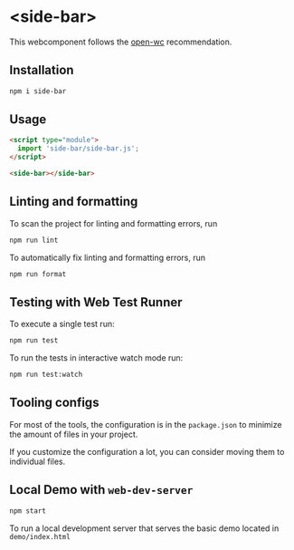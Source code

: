# \<side-bar>

This webcomponent follows the [open-wc](https://github.com/open-wc/open-wc) recommendation.

## Installation

```bash
npm i side-bar
```

## Usage

```html
<script type="module">
  import 'side-bar/side-bar.js';
</script>

<side-bar></side-bar>
```

## Linting and formatting

To scan the project for linting and formatting errors, run

```bash
npm run lint
```

To automatically fix linting and formatting errors, run

```bash
npm run format
```

## Testing with Web Test Runner

To execute a single test run:

```bash
npm run test
```

To run the tests in interactive watch mode run:

```bash
npm run test:watch
```


## Tooling configs

For most of the tools, the configuration is in the `package.json` to minimize the amount of files in your project.

If you customize the configuration a lot, you can consider moving them to individual files.

## Local Demo with `web-dev-server`

```bash
npm start
```

To run a local development server that serves the basic demo located in `demo/index.html`
